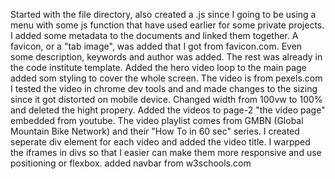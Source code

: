 Started with the file directory, also created a .js since I going to be using a menu with some js function that have used earlier for some private projects.
I added some metadata to the documents and linked them together. A favicon, or a "tab image", was added that I got from favicon.com. Even some description, keywords and author was added. The rest was already in the code institute template.
Added the hero video loop to the main page added som styling to cover the whole screen. The video is from pexels.com
I tested the video in chrome dev tools and and made changes to the sizing since it got distorted on mobile device. Changed width from 100vw to 100% and deleted the hight propery.
Added the videos to page-2 "the video page" embedded from youtube. The video playlist comes from GMBN (Global Mountain Bike Network) and their "How To in 60 sec" series. I created seperate div element for each video and added the video title. I warpped the iframes in divs so that I easier can make them more responsive and use positioning or flexbox. 
added navbar from w3schools.com